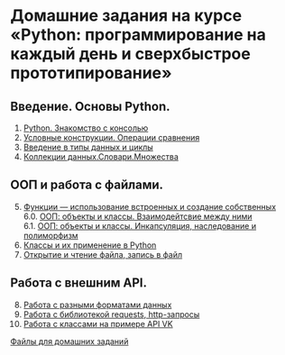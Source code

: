 # Домашние задания на курсе «Python: программирование на каждый день и сверхбыстрое прототипирование»

## Введение. Основы Python.
1. [Python. Знакомство с консолью](1.python.console/)  
2. [Условные конструкции. Операции сравнения](2.conditions/)  
3. [Введение в типы данных и циклы](3.introduce_datatypes/)  
4. [Коллекции данных.Словари.Множества](4.collections/)

## ООП и работа с файлами.
5. [Функции — использование встроенных и создание собственных](5.functions/)  
6.0. [ООП: объекты и классы. Взаимодейтсвие между ними](6.0.object_and_classes)  
6.1. [ООП: объекты и классы. Инкапсуляция, наследование и полиморфизм](6.1.Encapsulation.inheritance.polymorphism)  
6. [Классы и их применение в Python](6.classes/)  
7. [Открытие и чтение файла, запись в файл](7.files/)    

## Работа с внешним API.
8. [Работа с разными форматами данных](8.formats.json.xml/)  
9. [Работа с библиотекой requests, http-запросы](9.http.requests/)  
10. [Работа с классами на примере API VK](10.classes.vk/)

[Файлы для домашних заданий](https://github.com/netology-code/py-homework-basic-files)